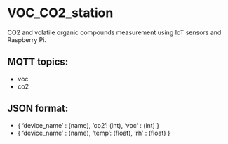# VOC_CO2_station
CO2 and volatile organic compounds measurement using IoT sensors and Raspberry Pi.

## MQTT topics:
- voc
- co2

## JSON format:
- { ‘device_name’ : (name), ‘co2’: (int), ‘voc’ : (int) }
- { ‘device_name’ : (name), ‘temp’: (float), ‘rh’ : (float) } 
